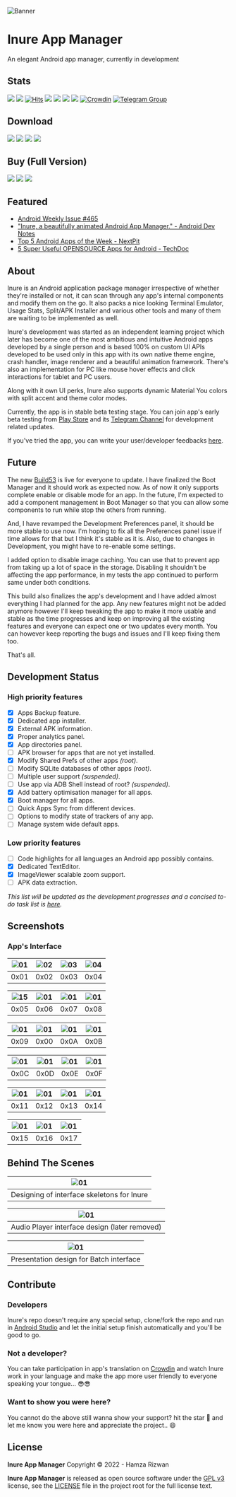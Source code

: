 ![Banner](assets/winter_banner.png)

# Inure App Manager

An elegant Android app manager, currently in development

## Stats

![](https://img.shields.io/tokei/lines/github/Hamza417/Inure?color=orange&label=Total%20Lines&logo=kotlin&logoColor=white)
![](https://img.shields.io/github/downloads/Hamza417/inure/total?color=orange&label=Total%20Downloads%20(GitHub)&logo=github&logoColor=white)
[![Hits](https://hits.seeyoufarm.com/api/count/incr/badge.svg?url=https%3A%2F%2Fgithub.com%2FHamza417%2FInure&count_bg=%239A3DC8&title_bg=%23555555&icon=tencentweibo.svg&icon_color=%23E7E7E7&title=Total+Visits&edge_flat=false)](https://hits.seeyoufarm.com)
![](https://img.shields.io/github/languages/count/Hamza417/Inure?color=white&label=Languages)
![](https://img.shields.io/github/license/Hamza417/Inure?color=red&label=License)
![](https://img.shields.io/badge/Minimum%20SDK-23%20(Marshmallow)-839192?logo=android&logoColor=white)
![](https://img.shields.io/badge/Target%20SDK-33%20(Android%2013)-566573?logo=android&logoColor=white)
[![Crowdin](https://badges.crowdin.net/inure/localized.svg)](https://crowdin.com/project/inure)
[![Telegram Group](https://img.shields.io/badge/Telegram%20Group-blue?logo=telegram)](https://t.me/inure_app_manager)

## Download

[![](https://img.shields.io/badge/Play%20Store-ea4335?logo=googleplay)](https://play.google.com/store/apps/details?id=app.simple.inure)
[![](https://img.shields.io/badge/IzzyOnDroid-4AB495?logo=fdroid)](https://apt.izzysoft.de/fdroid/index/apk/app.simple.inure)
[![](https://img.shields.io/badge/GitHub%20Releases-181717?logo=github)](https://github.com/Hamza417/Inure/releases/latest)
[![](https://img.shields.io/badge/F--Droid-1976D2?logo=fdroid)](https://f-droid.org/en/packages/app.simple.inure/)

## Buy (Full Version)

[![](https://img.shields.io/badge/Full%20Unlocker%20(GumRoad)-Purchase-23a094?logo=gumroad&logoColor=white)](https://hamza417.gumroad.com/l/inure_unlocker/)
[![](https://img.shields.io/badge/Full%20Unlocker%20(Play%20Store)-Purchase-ea4335?logo=googleplay)](https://play.google.com/store/apps/details?id=app.simple.inureunlocker)
[![](https://img.shields.io/badge/Full%20Unlocker%20(GitHub%20Sponsors)-Purchase-ffffff?logo=github)](https://github.com/sponsors/Hamza417/sponsorships?sponsor=Hamza417&tier_id=262253)

## Featured

- [Android Weekly Issue #465](https://androidweekly.net/issues/issue-465)
- ["Inure, a beautifully animated Android App Manager." - Android Dev Notes](https://twitter.com/androiddevnotes/status/1389111968670179340)
- [Top 5 Android Apps of the Week - NextPit](https://www.nextpit.com/apps-of-the-week-51-2021)
- [5 Super Useful OPENSOURCE Apps for Android - TechDoc](https://youtu.be/vlf0jEFHR74)

## About

Inure is an Android application package manager irrespective of whether they're installed or not, it
can scan through any app's internal components and modify them on the go. It also packs a nice
looking Terminal Emulator, Usage Stats, Split/APK Installer and various other tools and many of them
are waiting to be implemented as well.

Inure's development was started as an independent learning project which later has become one of the
most ambitious and intuitive Android apps developed by a single person and is based 100% on custom
UI APIs developed to be used only in this app with its own native theme engine, crash handler, image
renderer and a beautiful animation framework. There's also an implementation for PC like mouse hover
effects and click interactions for tablet and PC users.

Along with it own UI perks, Inure also supports dynamic Material You colors with split accent and
theme color modes.

Currently, the app is in stable beta testing stage. You can join app's early beta testing
from [Play Store](https://play.google.com/store/apps/details?id=app.simple.inure) and
its [Telegram Channel](https://t.me/inure_app_manager) for development related updates.

If you've tried the app, you can write your user/developer
feedbacks [here](https://github.com/Hamza417/Inure/discussions/48).

## Future

The new [Build53](https://github.com/Hamza417/Inure/releases/tag/Build53) is live for everyone to
update. I have finalized the Boot Manager and it should work as expected now. As of now it only
supports complete enable or disable mode for an app. In the future, I'm expected to add a component
management in Boot Manager so that you can allow some components to run while stop the others from
running.

And, I have revamped the Development Preferences panel, it should be more stable to use now. I'm
hoping to fix all the Preferences panel issue if time allows for that but I think it's stable as it
is. Also, due to changes in Development, you might have to re-enable some settings.

I added option to disable image caching. You can use that to prevent app from taking up a lot of
space in the storage. Disabling it shouldn't be affecting the app performance, in my tests the app
continued to perform same under both conditions.

This build also finalizes the app's development and I have added almost everything I had planned for
the app. Any new features might not be added anymore however I'll keep tweaking the app to make it
more usable and stable as the time progresses and keep on improving all the existing features and
everyone can expect one or two updates every month. You can however keep reporting the bugs and
issues and I'll keep fixing them too.

That's all.

## Development Status

### High priority features

- [x] Apps Backup feature.
- [x] Dedicated app installer.
- [x] External APK information.
- [x] Proper analytics panel.
- [x] App directories panel.
- [ ] APK browser for apps that are not yet installed.
- [x] Modify Shared Prefs of other apps _(root)_.
- [ ] Modify SQLite databases of other apps _(root)_.
- [ ] Multiple user support _(suspended)_.
- [ ] Use app via ADB Shell instead of root? _(suspended)_.
- [x] Add battery optimisation manager for all apps.
- [x] Boot manager for all apps.
- [ ] Quick Apps Sync from different devices.
- [ ] Options to modify state of trackers of any app.
- [ ] Manage system wide default apps.

### Low priority features

- [ ] Code highlights for all languages an Android app possibly contains.
- [x] Dedicated TextEditor.
- [x] ImageViewer scalable zoom support.
- [ ] APK data extraction.

*This list will be updated as the development progresses and a concised to-do task list
is [here](https://github.com/Hamza417/Inure/issues/63).*

## Screenshots

### App's Interface

| ![01](fastlane/metadata/android/en-US/images/phoneScreenshots/01.png) | ![02](fastlane/metadata/android/en-US/images/phoneScreenshots/03.png) | ![03](fastlane/metadata/android/en-US/images/phoneScreenshots/04.png) | ![04](fastlane/metadata/android/en-US/images/phoneScreenshots/06.jpg) |
|:---------------------------------------------------------------------:|:---------------------------------------------------------------------:|:---------------------------------------------------------------------:|:---------------------------------------------------------------------:|
|                                 0x01                                  |                                 0x02                                  |                                 0x03                                  |                                 0x04                                  |

| ![15](fastlane/metadata/android/en-US/images/phoneScreenshots/15.png) | ![01](fastlane/metadata/android/en-US/images/phoneScreenshots/07.png) | ![01](fastlane/metadata/android/en-US/images/phoneScreenshots/05.jpg) | ![01](fastlane/metadata/android/en-US/images/phoneScreenshots/08.jpg) |
|:---------------------------------------------------------------------:|:---------------------------------------------------------------------:|:---------------------------------------------------------------------:|:---------------------------------------------------------------------:|
|                                 0x05                                  |                                 0x06                                  |                                 0x07                                  |                                 0x08                                  |

| ![01](fastlane/metadata/android/en-US/images/phoneScreenshots/02.jpg) | ![01](fastlane/metadata/android/en-US/images/phoneScreenshots/09.jpg) | ![01](fastlane/metadata/android/en-US/images/phoneScreenshots/10.jpg) | ![01](fastlane/metadata/android/en-US/images/phoneScreenshots/11.jpg) |
|:---------------------------------------------------------------------:|:---------------------------------------------------------------------:|:---------------------------------------------------------------------:|:---------------------------------------------------------------------:|
|                                 0x09                                  |                                 0x00                                  |                                 0x0A                                  |                                 0x0B                                  |

| ![01](fastlane/metadata/android/en-US/images/phoneScreenshots/12.jpg) | ![01](fastlane/metadata/android/en-US/images/phoneScreenshots/13.png) | ![01](fastlane/metadata/android/en-US/images/phoneScreenshots/00.png) | ![01](fastlane/metadata/android/en-US/images/phoneScreenshots/14.png) |
|:---------------------------------------------------------------------:|:---------------------------------------------------------------------:|:---------------------------------------------------------------------:|:---------------------------------------------------------------------:|
|                                 0x0C                                  |                                 0x0D                                  |                                 0x0E                                  |                                 0x0F                                  |

| ![01](fastlane/metadata/android/en-US/images/phoneScreenshots/16.png) | ![01](fastlane/metadata/android/en-US/images/phoneScreenshots/21.jpg) | ![01](fastlane/metadata/android/en-US/images/phoneScreenshots/17.png) | ![01](fastlane/metadata/android/en-US/images/phoneScreenshots/18.png) |
|:---------------------------------------------------------------------:|:---------------------------------------------------------------------:|:---------------------------------------------------------------------:|:---------------------------------------------------------------------:|
|                                 0x11                                  |                                 0x12                                  |                                 0x13                                  |                                 0x14                                  |

| ![01](fastlane/metadata/android/en-US/images/phoneScreenshots/19.png) | ![01](fastlane/metadata/android/en-US/images/phoneScreenshots/20.png) | ![01](fastlane/metadata/android/en-US/images/phoneScreenshots/22.jpg) |
|:---------------------------------------------------------------------:|:---------------------------------------------------------------------:|:---------------------------------------------------------------------:|
|                                 0x15                                  |                                 0x16                                  |                                 0x17                                  |

## Behind The Scenes

|             ![01](./assets/01.jpg)              |
|:-----------------------------------------------:|
|   Designing of interface skeletons for Inure    |

|        ![01](./assets/inure_music.png)        |
|:---------------------------------------------:|
| Audio Player interface design (later removed) |

|     ![01](./assets/inure_batch.png)     |
|:---------------------------------------:|
| Presentation design for Batch interface |

## Contribute

### Developers

Inure's repo doesn't require any special setup, clone/fork the repo and run
in [Android Studio](https://developer.android.com/studio) and let the initial
setup finish automatically and you'll be good to go.

### Not a developer?

You can take participation in app's translation on [Crowdin](https://crowdin.com/project/inure)
and watch Inure work in your language and make the app more user friendly to
everyone speaking your tongue... 😎😎

### Want to show you were here?

You cannot do the above still wanna show your support? hit the star 🌟 and let me know you were here
and appreciate the project.. 😄

## License

**Inure App Manager** Copyright © 2022 - Hamza Rizwan

**Inure App Manager** is released as open source software under
the [GPL v3](https://opensource.org/licenses/gpl-3.0.html)
license, see the [LICENSE](./LICENSE) file in the project root for the full license text.
